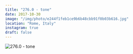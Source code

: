 ```yaml
---
title: "276.0 - tone"
date: 2017-10-30
image: "/img/photo/e244f1feb1ce9b6b48cbb91f0b03b616.jpg"
location: "Rome, Italy"
instagram: true
draft: false
---
```


![276.0 - tone](/img/photo/e244f1feb1ce9b6b48cbb91f0b03b616.jpg)
